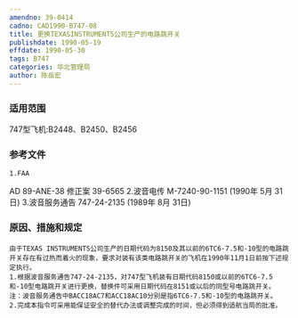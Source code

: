 ```yaml
---
amendno: 39-0414
cadno: CAD1990-B747-08
title: 更换TEXASINSTRUMENTS公司生产的电路跳开关
publishdate: 1990-05-19
effdate: 1990-05-30
tags: B747
categories: 华北管理局
author: 陈岳宏
---
```


### 适用范围 
747型飞机:B2448、B2450、B2456

<!--more-->
### 参考文件
    1.FAA 
AD 89-ANE-38 修正案 39-6565
    2.波音电传 M-7240-90-1151 (1990年 5月 31日) 
    3.波音服务通告 747-24-2135 (1989年 8月 31日) 

### 原因、措施和规定 
    由于TEXAS INSTRUMENTS公司生产的日期代码为8150及其以前的6TC6-7.5和-10型的电路跳开关存在有过热而着火的现象，要求对装有该类电路跳开关的飞机在1990年11月1日前按下述规定执行。 
    1.根据波音服务通告747-24-2135，对747型飞机装有日期代码8150或以前的6TC6-7.5和-10型电路跳开关进行更换，替换件可采用日期代码在8151或以后的同型号电路跳开关。 
    注：波音服务通告中BACC18AC7和ACC18AC10分别是指6TC6-7.5和-10型的电路跳开关。 
    2.完成本指令可采用能保证安全的替代办法或调整完成的时间，但必须得到适航当局的批准。

  
